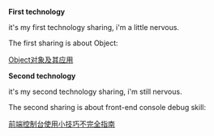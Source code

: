 **First technology** 

it's my first technology sharing, i'm a little nervous.

The first sharing is about Object:

[Object对象及其应用](//sherrywanna.github.io/technology-sharing/object/view/index.html)  

  

**Second technology**

it's my second technology sharing, i'm still nervous.  

The second sharing is about front-end console debug skill:  

[前端控制台使用小技巧不完全指南](//sherrywanna.github.io/technology-sharing/debug/view/index.html)  
